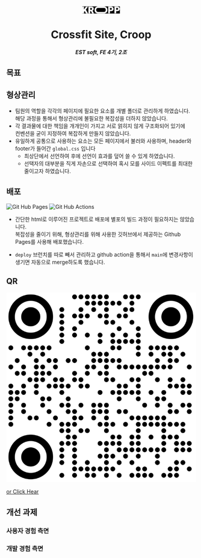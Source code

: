 <p align="center">
  <img align="center" width="100" src="docs/logo.png"/>
  <h1 align="center">Crossfit Site, Croop</h1>
</p>

<b><i><p align="center">EST soft, FE 4기, 2조</p></i></b>


## 목표


## 형상관리

- 팀원의 역할을 각각의 페이지에 필요한 요소를 개별 폴더로 관리하게 하였습니다.
  <br>해당 과정을 통해서 형상관리에 불필요한 복잡성을 더하지 않았습니다.
- 각 결과물에 대한 책임을 개개인이 가지고 서로 얽히지 않게 구조화되어 있기에
  <br>컨벤션을 굳이 지정하여 복잡하게 만들지 않았습니다.
- 유일하게 공통으로 사용하는 요소는 모든 페이지에서 불러와 사용하며, header와 footer가 들어간 `global.css` 입니다 
  - 최상단에서 선언하여 후에 선언이 효과를 덮어 쓸 수 있게 하였습니다.
  - 선택자의 대부분을 직게 자손으로 선택하여 혹시 모를 사이드 이펙트를 최대한 줄이고자 하였습니다.
    
## 배포

<img alt="Git Hub Pages" src ="https://img.shields.io/badge/GithubPages-222222.svg?&style=for-the-badge&logo=&logoColor=white"/> <img alt="Git Hub Actions" src ="https://img.shields.io/badge/GithubActions-222222.svg?&style=for-the-badge&logo=&logoColor=white"/>

- 간단한 html로 이루어진 프로젝트로 배포에 별포의 빌드 과정이 필요하지는 않았습니다.<br>복잡성을 줄이기 위해, 형상관리를 위해 사용한 깃허브에서 제공하는 Github Pages를 사용해 배포했습니다.

- `deploy` 브런치를 따로 빼서 관리하고 github action을 통해서 `main`에 변경사항이 생기면 자동으로 merge하도록 했습니다.

## QR
![qr-code](/docs/qr.svg)

[or Click Hear](https://jadewisemann.github.io/est__team2/)

## 개선 과제
### 사용자 경험 측면
### 개발 경험 측면
